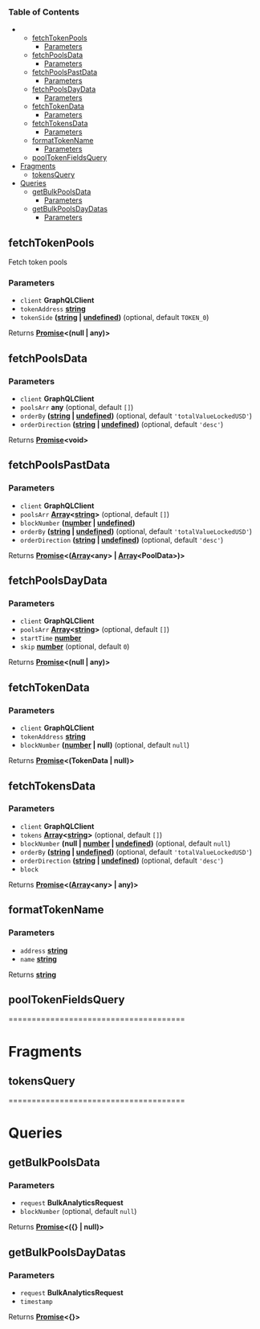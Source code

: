 <!-- Generated by documentation.js. Update this documentation by updating the source code. -->

### Table of Contents

-   -   [fetchTokenPools][1]
        -   [Parameters][2]
    -   [fetchPoolsData][3]
        -   [Parameters][4]
    -   [fetchPoolsPastData][5]
        -   [Parameters][6]
    -   [fetchPoolsDayData][7]
        -   [Parameters][8]
    -   [fetchTokenData][9]
        -   [Parameters][10]
    -   [fetchTokensData][11]
        -   [Parameters][12]
    -   [formatTokenName][13]
        -   [Parameters][14]
    -   [poolTokenFieldsQuery][15]
-   [Fragments][16]
    -   [tokensQuery][17]
-   [Queries][18]
    -   [getBulkPoolsData][19]
        -   [Parameters][20]
    -   [getBulkPoolsDayDatas][21]
        -   [Parameters][22]

## fetchTokenPools

Fetch token pools

### Parameters

-   `client` **GraphQLClient** 
-   `tokenAddress` **[string][23]** 
-   `tokenSide` **([string][23] \| [undefined][24])**  (optional, default `TOKEN_0`)

Returns **[Promise][25]&lt;(null | any)>** 

## fetchPoolsData

### Parameters

-   `client` **GraphQLClient** 
-   `poolsArr` **any**  (optional, default `[]`)
-   `orderBy` **([string][23] \| [undefined][24])**  (optional, default `'totalValueLockedUSD'`)
-   `orderDirection` **([string][23] \| [undefined][24])**  (optional, default `'desc'`)

Returns **[Promise][25]&lt;void>** 

## fetchPoolsPastData

### Parameters

-   `client` **GraphQLClient** 
-   `poolsArr` **[Array][26]&lt;[string][23]>**  (optional, default `[]`)
-   `blockNumber` **([number][27] \| [undefined][24])** 
-   `orderBy` **([string][23] \| [undefined][24])**  (optional, default `'totalValueLockedUSD'`)
-   `orderDirection` **([string][23] \| [undefined][24])**  (optional, default `'desc'`)

Returns **[Promise][25]&lt;([Array][26]&lt;any> | [Array][26]&lt;PoolData>)>** 

## fetchPoolsDayData

### Parameters

-   `client` **GraphQLClient** 
-   `poolsArr` **[Array][26]&lt;[string][23]>**  (optional, default `[]`)
-   `startTime` **[number][27]** 
-   `skip` **[number][27]**  (optional, default `0`)

Returns **[Promise][25]&lt;(null | any)>** 

## fetchTokenData

### Parameters

-   `client` **GraphQLClient** 
-   `tokenAddress` **[string][23]** 
-   `blockNumber` **([number][27] | null)**  (optional, default `null`)

Returns **[Promise][25]&lt;(TokenData | null)>** 

## fetchTokensData

### Parameters

-   `client` **GraphQLClient** 
-   `tokens` **[Array][26]&lt;[string][23]>**  (optional, default `[]`)
-   `blockNumber` **(null | [number][27] \| [undefined][24])**  (optional, default `null`)
-   `orderBy` **([string][23] \| [undefined][24])**  (optional, default `'totalValueLockedUSD'`)
-   `orderDirection` **([string][23] \| [undefined][24])**  (optional, default `'desc'`)
-   `block`  

Returns **[Promise][25]&lt;([Array][26]&lt;any> | any)>** 

## formatTokenName

### Parameters

-   `address` **[string][23]** 
-   `name` **[string][23]** 

Returns **[string][23]** 

## poolTokenFieldsQuery

======================================

# Fragments

## tokensQuery

======================================

# Queries

## getBulkPoolsData

### Parameters

-   `request` **BulkAnalyticsRequest** 
-   `blockNumber`   (optional, default `null`)

Returns **[Promise][25]&lt;({} | null)>** 

## getBulkPoolsDayDatas

### Parameters

-   `request` **BulkAnalyticsRequest** 
-   `timestamp`  

Returns **[Promise][25]&lt;{}>** 

[1]: #fetchtokenpools

[2]: #parameters

[3]: #fetchpoolsdata

[4]: #parameters-1

[5]: #fetchpoolspastdata

[6]: #parameters-2

[7]: #fetchpoolsdaydata

[8]: #parameters-3

[9]: #fetchtokendata

[10]: #parameters-4

[11]: #fetchtokensdata

[12]: #parameters-5

[13]: #formattokenname

[14]: #parameters-6

[15]: #pooltokenfieldsquery

[16]: #fragments

[17]: #tokensquery

[18]: #queries

[19]: #getbulkpoolsdata

[20]: #parameters-7

[21]: #getbulkpoolsdaydatas

[22]: #parameters-8

[23]: https://developer.mozilla.org/docs/Web/JavaScript/Reference/Global_Objects/String

[24]: https://developer.mozilla.org/docs/Web/JavaScript/Reference/Global_Objects/undefined

[25]: https://developer.mozilla.org/docs/Web/JavaScript/Reference/Global_Objects/Promise

[26]: https://developer.mozilla.org/docs/Web/JavaScript/Reference/Global_Objects/Array

[27]: https://developer.mozilla.org/docs/Web/JavaScript/Reference/Global_Objects/Number
